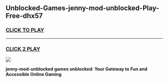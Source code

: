 
## Unblocked-Games-jenny-mod-unblocked-Play-Free-dhx57
<h3>
<a href="https://premium76.site?title=jenny-mod-unblocked&ref=10A">CLICK TO PLAY</a></h3>
<hr>

<h3>
<a href="https://premium76.site?title=jenny-mod-unblocked&ref=10A">CLICK 2 PLAY</a>
  
</h3>

<a href="https://premium76.site?title=jenny-mod-unblocked&ref=10A"><img src="https://clearcache.store/games.png"></a>


**jenny-mod-unblocked games unblocked: Your Gateway to Fun and Accessible Online Gaming**
